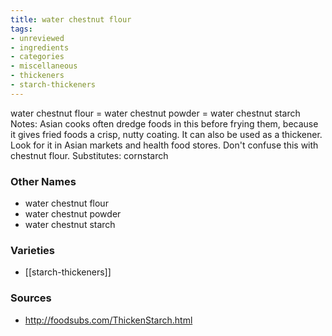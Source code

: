 ```yaml
---
title: water chestnut flour
tags:
- unreviewed
- ingredients
- categories
- miscellaneous
- thickeners
- starch-thickeners
---
```

water chestnut flour = water chestnut powder = water chestnut starch Notes: Asian cooks often dredge foods in this before frying them, because it gives fried foods a crisp, nutty coating. It can also be used as a thickener. Look for it in Asian markets and health food stores. Don't confuse this with chestnut flour. Substitutes: cornstarch

### Other Names

* water chestnut flour
* water chestnut powder
* water chestnut starch

### Varieties

* [[starch-thickeners]]

### Sources
* http://foodsubs.com/ThickenStarch.html
